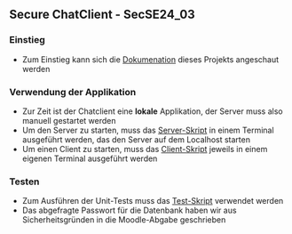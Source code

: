 ## Secure ChatClient - SecSE24_03

### Einstieg
- Zum Einstieg kann sich die [Dokumenation](doc/main_documentation.md) dieses Projekts angeschaut werden

### Verwendung der Applikation
- Zur Zeit ist der Chatclient eine **lokale** Applikation, der Server muss also manuell gestartet werden
- Um den Server zu starten, muss das [Server-Skript](server_start.sh) in einem Terminal ausgeführt werden, das den Server auf dem Localhost starten
- Um einen Client zu starten, muss das [Client-Skript](client_start.sh) jeweils in einem eigenen Terminal ausgeführt werden

### Testen
- Zum Ausführen der Unit-Tests muss das [Test-Skript](execute_test.sh) verwendet werden
- Das abgefragte Passwort für die Datenbank haben wir aus Sicherheitsgründen in die Moodle-Abgabe geschrieben
